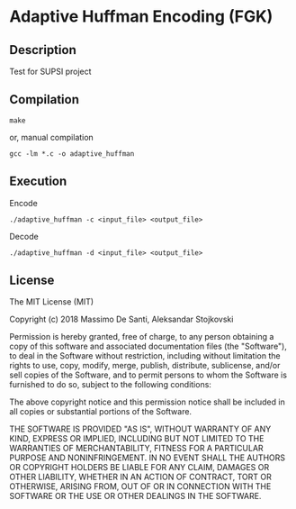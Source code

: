# Adaptive Huffman Encoding (FGK)

## Description
Test for SUPSI project

## Compilation
`
make
`

or, manual compilation

`
gcc -lm *.c -o adaptive_huffman
`

## Execution
Encode

`
./adaptive_huffman -c <input_file> <output_file>
`

Decode

`
./adaptive_huffman -d <input_file> <output_file>
`

## License
The MIT License (MIT)

Copyright (c) 2018 Massimo De Santi, Aleksandar Stojkovski

Permission is hereby granted, free of charge, to any person obtaining a copy
of this software and associated documentation files (the "Software"), to deal
in the Software without restriction, including without limitation the rights
to use, copy, modify, merge, publish, distribute, sublicense, and/or sell
copies of the Software, and to permit persons to whom the Software is
furnished to do so, subject to the following conditions:

The above copyright notice and this permission notice shall be included in all
copies or substantial portions of the Software.

THE SOFTWARE IS PROVIDED "AS IS", WITHOUT WARRANTY OF ANY KIND, EXPRESS OR
IMPLIED, INCLUDING BUT NOT LIMITED TO THE WARRANTIES OF MERCHANTABILITY,
FITNESS FOR A PARTICULAR PURPOSE AND NONINFRINGEMENT. IN NO EVENT SHALL THE
AUTHORS OR COPYRIGHT HOLDERS BE LIABLE FOR ANY CLAIM, DAMAGES OR OTHER
LIABILITY, WHETHER IN AN ACTION OF CONTRACT, TORT OR OTHERWISE, ARISING FROM,
OUT OF OR IN CONNECTION WITH THE SOFTWARE OR THE USE OR OTHER DEALINGS IN THE
SOFTWARE.

